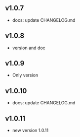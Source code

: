 
## v1.0.7

- docs: update CHANGELOG.md

## v1.0.8

- version and doc

## v1.0.9

- Only version

## v1.0.10

- docs: update CHANGELOG.md

## v1.0.11

- new version 1.0.11
